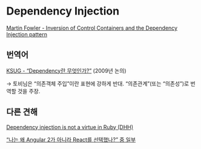 # Dependency Injection

[Martin Fowler - Inversion of Control Containers and the Dependency Injection pattern](https://www.martinfowler.com/articles/injection.html)

## 번역어

[KSUG - “Dependency란 무엇인가?”](https://j.mp/2ZGo6Z3) (2009년 논의)

→ 토비님은 “의존객체 주입”이란 표현에 강하게 반대.
“의존관계”(또는 “의존성”)로 번역할 것을 주장.

## 다른 견해

[Dependency injection is not a virtue in Ruby (DHH)](https://dhh.dk/2012/dependency-injection-is-not-a-virtue.html)

[“나는 왜 Angular 2가 아니라 React를 선택했나?” 중 일부](https://github.com/ahastudio/til/blob/main/react/why-react-why-not-angular-2.md)
